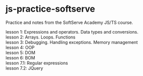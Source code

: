 # js-practice-softserve

Practice and notes from the SoftServe Academy JS/TS course.

lesson 1: Expressions and operators. Data types and conversions.<br>
lesson 2: Arrays. Loops. Functions<br>
lesson 3: Debugging. Handling exceptions. Memory management<br>
lesson 4: OOP<br>
lesson 5: DOM<br>
lesson 6: BOM<br>
lesson 7.1: Regular expressions<br>
lesson 7.2: JQuery<br>
